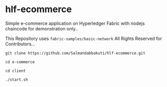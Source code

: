 # hlf-ecommerce
Simple e-commerce application on Hyperledger Fabric with nodejs chaincode for demonstration only..

This Repository uses ```fabric-samples/basic-network``` All Rights Reserved for Contributors...

```
git clone https://github.com/Salmandabbakuti/hlf-ecommerce.git

cd e-commerce

cd client

./start.sh

```
